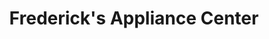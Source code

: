 ---
title: "Frederick's Appliance Center"
url: /redmond/fredericks-appliance-center/
shop: Haushaltsgeräte
---